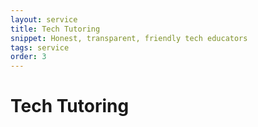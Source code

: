 ```yaml
---
layout: service
title: Tech Tutoring
snippet: Honest, transparent, friendly tech educators
tags: service
order: 3
---
```


# Tech Tutoring
